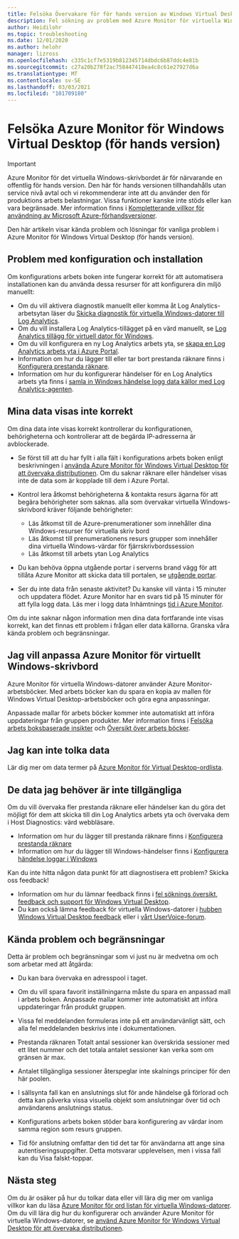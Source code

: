 ```yaml
---
title: Felsöka Övervakare för för hands version av Windows Virtual Desktop – Azure
description: Fel sökning av problem med Azure Monitor för virtuella Windows-datorer.
author: Heidilohr
ms.topic: troubleshooting
ms.date: 12/01/2020
ms.author: helohr
manager: lizross
ms.openlocfilehash: c335c1cf7e5319b812345714dbdc6b87ddc4e81b
ms.sourcegitcommit: c27a20b278f2ac758447418ea4c8c61e27927d6a
ms.translationtype: MT
ms.contentlocale: sv-SE
ms.lasthandoff: 03/03/2021
ms.locfileid: "101709180"
---
```

# <a name="troubleshoot-azure-monitor-for-windows-virtual-desktop-preview"></a>Felsöka Azure Monitor för Windows Virtual Desktop (för hands version)

>[!IMPORTANT]
>Azure Monitor för det virtuella Windows-skrivbordet är för närvarande en offentlig för hands version. Den här för hands versionen tillhandahålls utan service nivå avtal och vi rekommenderar inte att du använder den för produktions arbets belastningar. Vissa funktioner kanske inte stöds eller kan vara begränsade. Mer information finns i [Kompletterande villkor för användning av Microsoft Azure-förhandsversioner](https://azure.microsoft.com/support/legal/preview-supplemental-terms/).

Den här artikeln visar kända problem och lösningar för vanliga problem i Azure Monitor för Windows Virtual Desktop (för hands version).

## <a name="issues-with-configuration-and-setup"></a>Problem med konfiguration och installation

Om konfigurations arbets boken inte fungerar korrekt för att automatisera installationen kan du använda dessa resurser för att konfigurera din miljö manuellt:

- Om du vill aktivera diagnostik manuellt eller komma åt Log Analytics-arbetsytan läser du [Skicka diagnostik för virtuella Windows-datorer till Log Analytics](diagnostics-log-analytics.md).
- Om du vill installera Log Analytics-tillägget på en värd manuellt, se [Log Analytics tillägg för virtuell dator för Windows](../virtual-machines/extensions/oms-windows.md).
- Om du vill konfigurera en ny Log Analytics arbets yta, se [skapa en Log Analytics arbets yta i Azure Portal](../azure-monitor/logs/quick-create-workspace.md).
- Information om hur du lägger till eller tar bort prestanda räknare finns i [Konfigurera prestanda räknare](../azure-monitor/agents/data-sources-performance-counters.md).
- Information om hur du konfigurerar händelser för en Log Analytics arbets yta finns i [samla in Windows händelse logg data källor med Log Analytics-agenten](../azure-monitor/agents/data-sources-windows-events.md).

## <a name="my-data-isnt-displaying-properly"></a>Mina data visas inte korrekt

Om dina data inte visas korrekt kontrollerar du konfigurationen, behörigheterna och kontrollerar att de begärda IP-adresserna är avblockerade. 

- Se först till att du har fyllt i alla fält i konfigurations arbets boken enligt beskrivningen i [använda Azure Monitor för Windows Virtual Desktop för att övervaka distributionen](azure-monitor.md). Om du saknar räknare eller händelser visas inte de data som är kopplade till dem i Azure Portal.

- Kontrol lera åtkomst behörigheterna & kontakta resurs ägarna för att begära behörigheter som saknas. alla som övervakar virtuella Windows-skrivbord kräver följande behörigheter:

    - Läs åtkomst till de Azure-prenumerationer som innehåller dina Windows-resurser för virtuella skriv bord
    - Läs åtkomst till prenumerationens resurs grupper som innehåller dina virtuella Windows-värdar för fjärrskrivbordssession 
    - Läs åtkomst till arbets ytan Log Analytics

- Du kan behöva öppna utgående portar i serverns brand vägg för att tillåta Azure Monitor att skicka data till portalen, se [utgående portar](../azure-monitor/app/ip-addresses.md). 

- Ser du inte data från senaste aktivitet? Du kanske vill vänta i 15 minuter och uppdatera flödet. Azure Monitor har en svars tid på 15 minuter för att fylla logg data. Läs mer i logg data Inhämtnings [tid i Azure Monitor](../azure-monitor/logs/data-ingestion-time.md).

Om du inte saknar någon information men dina data fortfarande inte visas korrekt, kan det finnas ett problem i frågan eller data källorna. Granska våra kända problem och begränsningar. 

## <a name="i-want-to-customize-azure-monitor-for-windows-virtual-desktop"></a>Jag vill anpassa Azure Monitor för virtuellt Windows-skrivbord

Azure Monitor för virtuella Windows-datorer använder Azure Monitor-arbetsböcker. Med arbets böcker kan du spara en kopia av mallen för Windows Virtual Desktop-arbetsböcker och göra egna anpassningar.

Anpassade mallar för arbets böcker kommer inte automatiskt att införa uppdateringar från gruppen produkter. Mer information finns i [Felsöka arbets boksbaserade insikter](../azure-monitor/insights/troubleshoot-workbooks.md) och [Översikt över arbets böcker](../azure-monitor/visualize/workbooks-overview.md).

## <a name="i-cant-interpret-the-data"></a>Jag kan inte tolka data

Lär dig mer om data termer på [Azure Monitor för Virtual Desktop-ordlista](azure-monitor-glossary.md).

## <a name="the-data-i-need-isnt-available"></a>De data jag behöver är inte tillgängliga

Om du vill övervaka fler prestanda räknare eller händelser kan du göra det möjligt för dem att skicka till din Log Analytics arbets yta och övervaka dem i Host Diagnostics: värd webbläsare. 

- Information om hur du lägger till prestanda räknare finns i [Konfigurera prestanda räknare](../azure-monitor/agents/data-sources-performance-counters.md#configuring-performance-counters)
- Information om hur du lägger till Windows-händelser finns i [Konfigurera händelse loggar i Windows](../azure-monitor/agents/data-sources-windows-events.md#configuring-windows-event-logs)

Kan du inte hitta någon data punkt för att diagnostisera ett problem? Skicka oss feedback!

- Information om hur du lämnar feedback finns i [fel söknings översikt, feedback och support för Windows Virtual Desktop](troubleshoot-set-up-overview.md).
- Du kan också lämna feedback för virtuella Windows-datorer i [hubben Windows Virtual Desktop feedback](https://support.microsoft.com/help/4021566/windows-10-send-feedback-to-microsoft-with-feedback-hub-app) eller i [vårt UserVoice-forum](https://windowsvirtualdesktop.uservoice.com/forums/921118-general).

## <a name="known-issues-and-limitations"></a>Kända problem och begränsningar

Detta är problem och begränsningar som vi just nu är medvetna om och som arbetar med att åtgärda:

- Du kan bara övervaka en adresspool i taget. 

- Om du vill spara favorit inställningarna måste du spara en anpassad mall i arbets boken. Anpassade mallar kommer inte automatiskt att införa uppdateringar från produkt gruppen.

- Vissa fel meddelanden formuleras inte på ett användarvänligt sätt, och alla fel meddelanden beskrivs inte i dokumentationen.

- Prestanda räknaren Totalt antal sessioner kan överskrida sessioner med ett litet nummer och det totala antalet sessioner kan verka som om gränsen är max.

- Antalet tillgängliga sessioner återspeglar inte skalnings principer för den här poolen. 
    
- I sällsynta fall kan en anslutnings slut för ande händelse gå förlorad och detta kan påverka vissa visuella objekt som anslutningar över tid och användarens anslutnings status.  
    
- Konfigurations arbets boken stöder bara konfigurering av värdar inom samma region som resurs gruppen. 

- Tid för anslutning omfattar den tid det tar för användarna att ange sina autentiseringsuppgifter. Detta motsvarar upplevelsen, men i vissa fall kan du Visa falskt-toppar. 
    

## <a name="next-steps"></a>Nästa steg

Om du är osäker på hur du tolkar data eller vill lära dig mer om vanliga villkor kan du läsa [Azure Monitor för ord listan för virtuella Windows-datorer](azure-monitor-glossary.md). Om du vill lära dig hur du konfigurerar och använder Azure Monitor för virtuella Windows-datorer, se [använd Azure Monitor för Windows Virtual Desktop för att övervaka distributionen](azure-monitor.md).